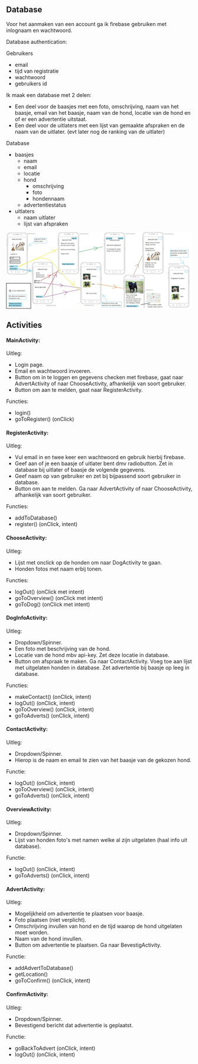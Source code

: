 ## Database
Voor het aanmaken van een account ga ik firebase gebruiken met inlognaam en wachtwoord. 

Database authentication:

Gebruikers
  * email
  * tijd van registratie
  * wachtwoord
  * gebruikers id

Ik maak een database met 2 delen:
* Een deel voor de baasjes met een foto, omschrijving, naam van het baasje, email van het baasje, naam van de hond, locatie van de hond en of er een advertentie uitstaat. 
* Een deel voor de uitlaters met een lijst van gemaakte afspraken en de naam van de uitlater. (evt later nog de ranking van de uitlater)


Database
  * baasjes
    * naam
    * email
    * locatie
    * hond
      * omschrijving
      * foto
      * hondennaam
    * advertentiestatus
  * uitlaters
    * naam uitlater
    * lijst van afspraken
    
![design](doc/design_visualisatie.jpg)

## Activities
#### MainActivity:
Uitleg:
* Login page. 
* Email en wachtwoord invoeren. 
* Button om in te loggen en gegevens checken met firebase, gaat naar AdvertActivity of naar ChooseActivity, afhankelijk van soort gebruiker. 
* Button om aan te melden, gaat naar RegisterActivity.

Functies:
* login()
* goToRegister() (onClick)

#### RegisterActivity: 
Uitleg:
* Vul email in en twee keer een wachtwoord en gebruik hierbij firebase. 
* Geef aan of je een baasje of uitlater bent dmv radiobutton. Zet in database bij uitlater of baasje de volgende gegevens. 
* Geef naam op van gebruiker en zet bij bijpassend soort gebruiker in database. 
* Button om aan te melden. Ga naar AdvertActivity of naar ChooseActivity, afhankelijk van soort gebruiker.

Functies:
* addToDatabase()
* register() (onClick, intent)

#### ChooseActivity: 
Uitleg:
* Lijst met onclick op de honden om naar DogActivity te gaan. 
* Honden fotos met naam erbij tonen. 

Functies:
* logOut() (onClick met intent)
* goToOverview() (onClick met intent)
* goToDog() (onClick met intent)

#### DogInfoActivity: 
Uitleg:
* Dropdown/Spinner.
* Een foto met beschrijving van de hond. 
* Locatie van de hond mbv api-key. Zet deze locatie in database. 
* Button om afspraak te maken. Ga naar ContactActivity. Voeg toe aan lijst met uitgelaten honden in database. Zet advertentie bij baasje op leeg in database.

Functies:
* makeContact() (onClick, intent)
* logOut() (onClick, intent)
* goToOverview() (onClick, intent)
* goToAdverts() (onClick, intent)

#### ContactActivity: 
Uitleg:
* Dropdown/Spinner.
* Hierop is de naam en email te zien van het baasje van de gekozen hond. 

Functie:
* logOut() (onClick, intent)
* goToOverview() (onClick, intent)
* goToAdverts() (onClick, intent)

#### OverviewActivity:
Uitleg:
* Dropdown/Spinner.
* Lijst van honden foto's met namen welke al zijn uitgelaten (haal info uit database). 

Functie:
* logOut() (onClick, intent)
* goToAdverts() (onClick, intent)

#### AdvertActivity: 
Uitleg:
* Mogelijkheid om advertentie te plaatsen voor baasje. 
* Foto plaatsen (niet verplicht). 
* Omschrijving invullen van hond en de tijd waarop de hond uitgelaten moet worden. 
* Naam van de hond invullen. 
* Button om advertentie te plaatsen. Ga naar BevestigActivity. 

Functie:
* addAdvertToDatabase()
* getLocation()
* goToConfirm() (onClick, intent)

#### ConfirmActivity: 
Uitleg:
* Dropdown/Spinner.
* Bevestigend bericht dat advertentie is geplaatst. 

Functie:
* goBackToAdvert (onClick, intent)
* logOut() (onClick, intent)
